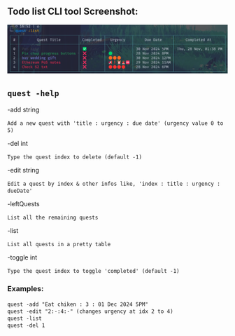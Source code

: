 ## Todo list CLI tool Screenshot:
![ss-v1](quest.png)

## `quest -help` 
-add string

    Add a new quest with 'title : urgency : due date' (urgency value 0 to 5)
-del int

    Type the quest index to delete (default -1)
-edit string

    Edit a quest by index & other infos like, 'index : title : urgency : dueDate'
-leftQuests

    List all the remaining quests
-list

    List all quests in a pretty table
-toggle int

    Type the quest index to toggle 'completed' (default -1)

### Examples:
    quest -add "Eat chiken : 3 : 01 Dec 2024 5PM"
    quest -edit "2:-:4:-" (changes urgency at idx 2 to 4)
    quest -list
    quest -del 1